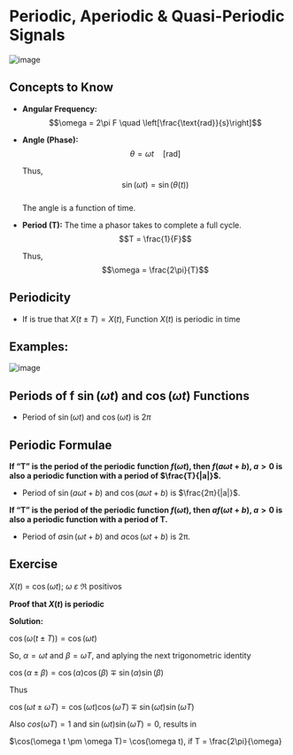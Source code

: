 # Periodic, Aperiodic & Quasi-Periodic Signals

![image](https://github.com/user-attachments/assets/6521884b-d974-4323-b1b4-a834de592a74)

## Concepts to Know  

- **Angular Frequency:**  
  $$\omega = 2\pi F \quad \left[\frac{\text{rad}}{s}\right]$$
  
- **Angle (Phase):**  
  $$\theta = \omega t \quad [\text{rad}]$$
  
  Thus,  
  $$\sin(\omega t) = \sin(\theta(t))$$  
  The angle is a function of time.

- **Period (T):** The time a phasor takes to complete a full cycle.  
  $$T = \frac{1}{F}$$
  
  Thus,  
  $$\omega = \frac{2\pi}{T}$$



## Periodicity

- If  is true that $X(t \pm T) = X(t)$, Function $X(t)$ is periodic in time

 ## Examples:

 ![image](https://github.com/user-attachments/assets/2de9761e-d5f8-48db-9532-951fb44e5eec)

## Periods of f $\sin(\omega t)$ and $\cos(\omega t)$ Functions

- Period of $\sin(\omega t)$ and $\cos(\omega t)$ is $2\pi$

## Periodic Formulae

**If “T” is the period of the periodic function $f(\omega t)$, then $f (a\omega t + b)$, $a>0$ is also a periodic function with a period of $\frac{T}{|a|}$.**

- Period of $\sin(a\omega t + b)$ and $\cos(a\omega t + b)$ is $\frac{2π}{|a|}$.

**If “T” is the period of the periodic function $f(\omega t)$, then $af(\omega t + b)$, $a>0$ is also a periodic function with a period of T.**

- Period of $a\sin(\omega t + b)$ and $a\cos(\omega t + b)$ is 2π.

## Exercise

$X(t)$ = $\cos(\omega t)$; $\omega$ $\varepsilon$ $\Re$ positivos

**Proof that $X(t)$ is periodic**

**Solution:**

$\cos(\omega (t \pm T)) = \cos(\omega t)$

So, $\alpha = \omega t$ and $\beta = \omega T$, and aplying the next trigonometric identity

$\cos(\alpha \pm \beta)= \cos(\alpha)\cos(\beta) \mp \sin(\alpha)\sin(\beta)$

Thus

$\cos(\omega t \pm \omega T)= \cos(\omega t)\cos(\omega T) \mp \sin(\omega t)\sin(\omega T)$

Also $cos(\omega T)= 1$ and $\sin(\omega t)\sin(\omega T)= 0$, results in

$\cos(\omega t \pm \omega T)= \cos(\omega t), if T = \frac{2\pi}{\omega}
